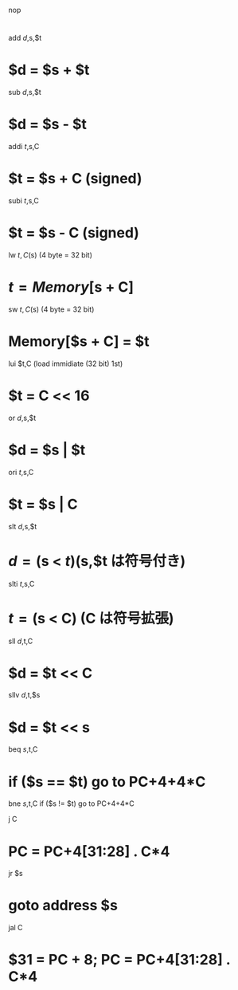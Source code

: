 nop
#

add $d,$s,$t
# $d = $s + $t

sub $d,$s,$t
# $d = $s - $t

addi $t,$s,C
# $t = $s + C (signed)

subi $t,$s,C
# $t = $s - C (signed)

lw $t,C($s) (4 byte = 32 bit)
# $t = Memory[$s + C]

sw $t,C($s) (4 byte = 32 bit)
# Memory[$s + C] = $t

lui $t,C (load immidiate (32 bit) 1st)
# $t = C << 16

or $d,$s,$t
# $d = $s | $t

ori $t,$s,C
# $t = $s | C

slt $d,$s,$t
# $d = ($s < $t) ($s,$t は符号付き)

slti $t,$s,C
# $t = ($s < C)  (C は符号拡張)

sll $d,$t,C
# $d = $t << C

sllv $d,$t,$s
# $d = $t << s

beq $s,$t,C
# if ($s == $t) go to PC+4+4*C

bne $s,$t,C
if ($s != $t) go to PC+4+4*C

j C
# PC = PC+4[31:28] . C*4

jr $s
# goto address $s

jal C
# $31 = PC + 8; PC = PC+4[31:28] . C*4

